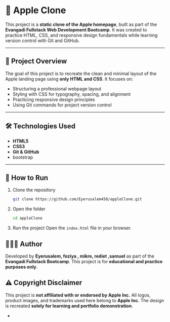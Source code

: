 

# 🍎 Apple Clone

This project is a **static clone of the Apple homepage**, built as part of the **Evangadi Fullstack Web Development Bootcamp**.
It was created to practice HTML, CSS, and responsive design fundamentals while learning version control with Git and GitHub.

---

## 🚀 Project Overview

The goal of this project is to recreate the clean and minimal layout of the Apple landing page using **only HTML and CSS**.
It focuses on:

* Structuring a professional webpage layout
* Styling with CSS for typography, spacing, and alignment
* Practicing responsive design principles
* Using Git commands for project version control

---

## 🛠️ Technologies Used

* **HTML5**
* **CSS3**
* **Git & GitHub**
* bootstrap

---

## 📂 How to Run

1. Clone the repository

   ```bash
   git clone https://github.com/Eyerusalem458/appleClone.git
   ```
2. Open the folder

   ```bash
   cd appleClone
   ```
3. Run the project
   Open the `index.html` file in your browser.



## 👩🏽‍💻 Author

Developed by **Eyerusalem, foziya , mikre,  rediet ,samuel** as part of the **Evangadi Fullstack Bootcamp**.
This project is for **educational and practice purposes only**.



## ⚠️ Copyright Disclaimer

This project is **not affiliated with or endorsed by Apple Inc.**
All logos, product images, and trademarks used here belong to **Apple Inc.**
The design is recreated **solely for learning and portfolio demonstration**.

-
